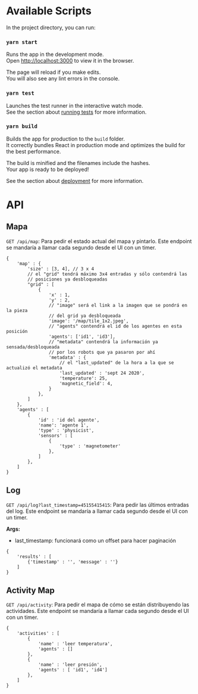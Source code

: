 
# Available Scripts

In the project directory, you can run:

### `yarn start`

Runs the app in the development mode.<br />
Open [http://localhost:3000](http://localhost:3000) to view it in the browser.

The page will reload if you make edits.<br />
You will also see any lint errors in the console.

### `yarn test`

Launches the test runner in the interactive watch mode.<br />
See the section about [running tests](https://facebook.github.io/create-react-app/docs/running-tests) for more information.

### `yarn build`

Builds the app for production to the `build` folder.<br />
It correctly bundles React in production mode and optimizes the build for the best performance.

The build is minified and the filenames include the hashes.<br />
Your app is ready to be deployed!

See the section about [deployment](https://facebook.github.io/create-react-app/docs/deployment) for more information.

# API

## Mapa
`GET /api/map`: Para pedir el estado actual del mapa y pintarlo. Este endpoint se mandaría a llamar cada segundo desde el UI con un timer.

```
{
	'map' : {
		'size' : [3, 4], // 3 x 4
		// el "grid" tendrá máximo 3x4 entradas y sólo contendrá las 
		// posiciones ya desbloqueadas
		"grid" : [
			{
				'x' : 1,
				'y' : 2,
				// "image" será el link a la imagen que se pondrá en la pieza
				// del grid ya desbloqueada
				'image': '/map/tile_1x2.jpeg',
				// "agents" contendrá el id de los agentes en esta posición
				'agents': ['id1', 'id3'],
				// "metadata" contendrá la información ya sensada/desbloqueada
				// por los robots que ya pasaron por ahí
				'metadata' : {
					// el "last_updated" de la hora a la que se actualizó el metadata
					'last_updated' : 'sept 24 2020',
					'temperature': 25,
					'magnetic_field': 4,
				}
			},
		]
	},
	'agents' : [
		{
			'id' : 'id del agente',
			'name': 'agente 1',
			'type' : 'physicist',
			'sensors' : [
				{
					'type' : 'magnetometer'
				},
			]
		},
	]
}
```

## Log
`GET /api/log?last_timestamp=45155415415`: Para pedir las últimos entradas del log. Este endpoint se mandaría a llamar cada segundo desde el UI con un timer.

**Args:**
- last_timestamp: funcionará como un offset para hacer paginación 

```
{
	'results' : [
		{'timestamp' : '', 'message' : ''}
	]
}
```

## Activity Map
`GET /api/activity`: Para pedir el mapa de cómo se están distribuyendo las actividades. Este endpoint se mandaría a llamar cada segundo desde el UI con un timer.

```
{
	'activities' : [
		{
			'name' : 'leer temperatura',
			'agents' : []
		},
		{
			'name' : 'leer presión',
			'agents' : [ 'id1', 'id4']
		},
	]
}
```
